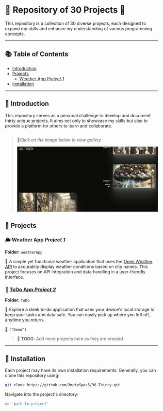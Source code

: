 
# 🚀 Repository of 30 Projects 🚀

This repository is a collection of 30 diverse projects, each designed to expand my skills and enhance my understanding of various programming concepts. 

---

## 📚 Table of Contents

- [Introduction](#introduction)
- [Projects](#projects)
  - [Weather App *Project 1*](https://3mptyspac3.github.io/30-Thirty/)
- [Installation](#installation)

---

## 🌟 Introduction

This repository serves as a personal challenge to develop and document thirty unique projects. It aims not only to showcase my skills but also to provide a platform for others to learn and collaborate.

## 

> 🔻*Click on the image below to view gallery*
>
> [![30-Thirty](https://github.com/3mptySpac3/30-Thirty/blob/main/Thumbnail.jpg?raw=true)](https://3mptyspac3.github.io/30-Thirty/)

## 📁 Projects

### 🌦 [Weather App *Project 1*](https://3mptyspac3.github.io/30-Thirty/)

**Folder:** `weatherApp`

🔗 A simple yet functional weather application that uses the [Open Weather API](https://openweathermap.org/) to accurately display weather conditions based on city names. This project focuses on API integration and data handling in a user-friendly interface.

### 📝 [ToDo App *Project 2*](https://3mptyspac3.github.io/30-Thirty/)

**Folder:** `ToDo`

🔗 Explore a sleek to-do application that uses your device's local storage to keep your tasks and data safe. You can easily pick up where you left off, anytime you return.


🎥 
`["Demo"]`

> 📝 **TODO:** Add more projects here as they are created

---

## 🔧 Installation

Each project may have its own installation requirements. Generally, you can clone this repository using:

```bash
git clone https://github.com/3mptySpac3/30-Thirty.git
```

Navigate into the project's directory:
```bash
cd 'path-to-project'
```

